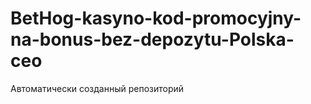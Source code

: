 # BetHog-kasyno-kod-promocyjny-na-bonus-bez-depozytu-Polska-ceo
Автоматически созданный репозиторий
